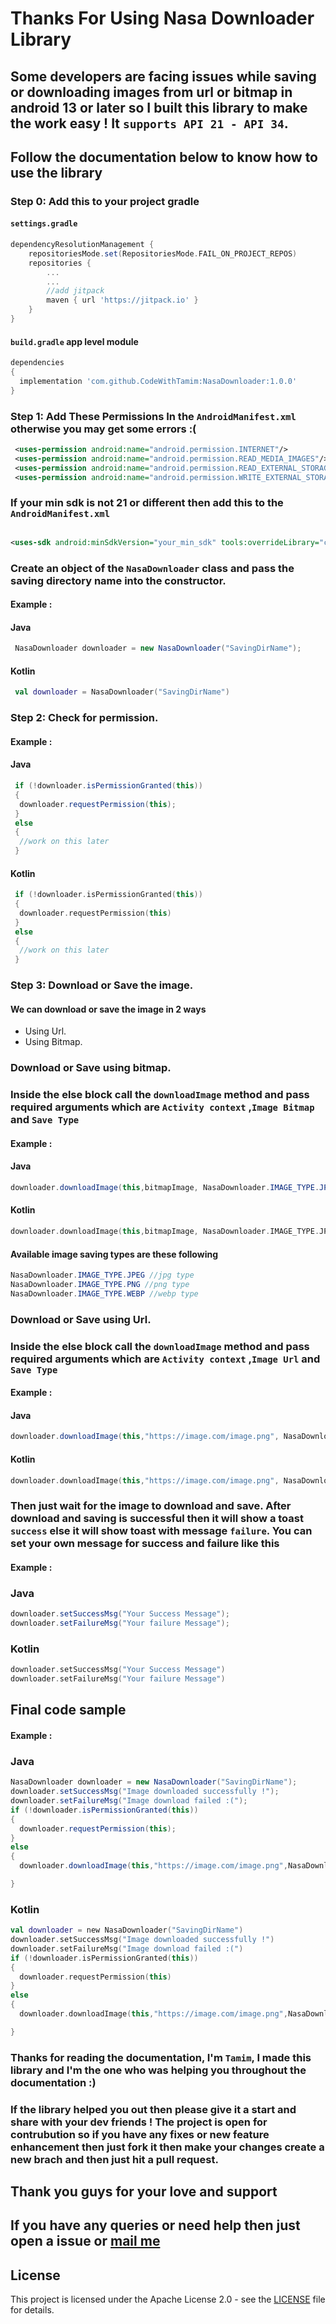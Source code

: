 # Thanks For Using Nasa Downloader Library
## Some developers are facing issues while saving or  downloading images from url or bitmap in android 13 or later so I built this library to make the work easy ! It `supports API 21 - API 34`.
## Follow the documentation below to know how to use the library

### Step 0: Add this to your project gradle
#### `settings.gradle`
```groovy
dependencyResolutionManagement {
    repositoriesMode.set(RepositoriesMode.FAIL_ON_PROJECT_REPOS)
    repositories {
        ...
        ...
        //add jitpack
        maven { url 'https://jitpack.io' }
    }
}
```
#### `build.gradle` app level module
```groovy
dependencies 
{
  implementation 'com.github.CodeWithTamim:NasaDownloader:1.0.0'
}
```
### Step 1: Add These Permissions In the `AndroidManifest.xml` otherwise you may get some errors :(

```xml
 <uses-permission android:name="android.permission.INTERNET"/>
 <uses-permission android:name="android.permission.READ_MEDIA_IMAGES"/>
 <uses-permission android:name="android.permission.READ_EXTERNAL_STORAGE"/>
 <uses-permission android:name="android.permission.WRITE_EXTERNAL_STORAGE"/>
```
### If your min sdk is not 21 or different then add this to the `AndroidManifest.xml`

```xml

<uses-sdk android:minSdkVersion="your_min_sdk" tools:overrideLibrary="com.nasahacker.downloader" />
```

### Create an object of the `NasaDownloader` class and pass the saving directory name into the constructor.
#### Example : 
#### Java
```java
 NasaDownloader downloader = new NasaDownloader("SavingDirName");
```

#### Kotlin
```kotlin
 val downloader = NasaDownloader("SavingDirName")
```

### Step 2: Check for permission.
#### Example :
#### Java
```java
 if (!downloader.isPermissionGranted(this))
 {
  downloader.requestPermission(this);
 } 
 else 
 {
  //work on this later
 } 
```

#### Kotlin
```kotlin
 if (!downloader.isPermissionGranted(this))
 {
  downloader.requestPermission(this)
 } 
 else 
 {
  //work on this later
 }
```

### Step 3: Download or Save the image.
#### We can download or save the image in 2 ways 
 * Using Url.
 * Using Bitmap.

### Download or Save using bitmap.

### Inside the else block call the `downloadImage` method and pass required arguments which are `Activity context` ,`Image Bitmap` and `Save Type` 
#### Example :
#### Java
```java
downloader.downloadImage(this,bitmapImage, NasaDownloader.IMAGE_TYPE.JPEG);
```

#### Kotlin
```kotlin
downloader.downloadImage(this,bitmapImage, NasaDownloader.IMAGE_TYPE.JPEG)
```

#### Available image saving types are these following
```java
NasaDownloader.IMAGE_TYPE.JPEG //jpg type
NasaDownloader.IMAGE_TYPE.PNG //png type
NasaDownloader.IMAGE_TYPE.WEBP //webp type
```

### Download or Save using Url.
### Inside the else block call the `downloadImage` method and pass required arguments which are `Activity context` ,`Image Url` and `Save Type` 
#### Example :
#### Java
```java
downloader.downloadImage(this,"https://image.com/image.png", NasaDownloader.IMAGE_TYPE.JPEG);
```

#### Kotlin
```kotlin
downloader.downloadImage(this,"https://image.com/image.png", NasaDownloader.IMAGE_TYPE.JPEG)
```

### Then just wait for the image to download and save. After download and saving is successful  then it will show a toast `success` else it will show toast with message `failure`. You can set your own message for success and failure like this
#### Example :
### Java
```java
downloader.setSuccessMsg("Your Success Message");
downloader.setFailureMsg("Your failure Message");
  ```
### Kotlin
```kotlin
downloader.setSuccessMsg("Your Success Message")
downloader.setFailureMsg("Your failure Message")
  ```

  ## Final code sample
 #### Example :
  ### Java
  ```java
  NasaDownloader downloader = new NasaDownloader("SavingDirName");
  downloader.setSuccessMsg("Image downloaded successfully !");
  downloader.setFailureMsg("Image download failed :(");
  if (!downloader.isPermissionGranted(this))
  {
    downloader.requestPermission(this);
  }
  else
  {
    downloader.downloadImage(this,"https://image.com/image.png",NasaDownloader.IMAGE_TYPE.JPEG);
  
  }
  ```

  ### Kotlin
  ```kotlin
  val downloader = new NasaDownloader("SavingDirName")
  downloader.setSuccessMsg("Image downloaded successfully !")
  downloader.setFailureMsg("Image download failed :(")
  if (!downloader.isPermissionGranted(this))
  {
    downloader.requestPermission(this)
  }
  else
  {
    downloader.downloadImage(this,"https://image.com/image.png",NasaDownloader.IMAGE_TYPE.JPEG)
  
  }
  ```

### Thanks for reading the documentation, I'm `Tamim`, I made this library and I'm the one who was helping you throughout the documentation :)
### If the library helped you out then please give it a start and share with your dev friends ! The project is open for contrubution so if you have any fixes or new feature enhancement then just fork it then make your changes create a new brach and then just hit a pull request.

## Thank you guys for your love and support
## If you have any queries or need help then just open a issue or  <a href="mailto:tamimh.dev@gmail.com">mail me</a> 
## License

This project is licensed under the Apache License 2.0 - see the [LICENSE](LICENSE) file for details.


 



